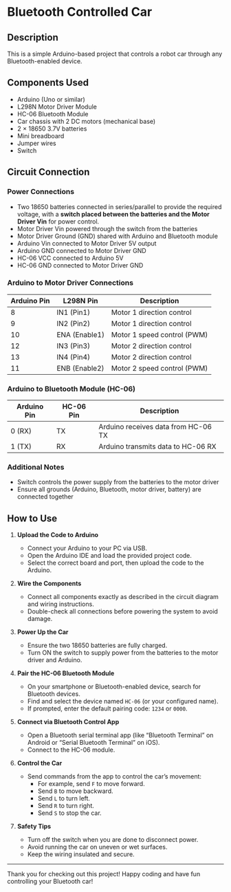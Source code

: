 # Bluetooth Controlled Car

## Description
This is a simple Arduino-based project that controls a robot car through any Bluetooth-enabled device.

## Components Used
- Arduino (Uno or similar)
- L298N Motor Driver Module
- HC-06 Bluetooth Module
- Car chassis with 2 DC motors (mechanical base)
- 2 × 18650 3.7V batteries
- Mini breadboard
- Jumper wires
- Switch

## Circuit Connection

### Power Connections
- Two 18650 batteries connected in series/parallel to provide the required voltage, with a **switch placed between the batteries and the Motor Driver Vin** for power control.
- Motor Driver Vin powered through the switch from the batteries
- Motor Driver Ground (GND) shared with Arduino and Bluetooth module
- Arduino Vin connected to Motor Driver 5V output
- Arduino GND connected to Motor Driver GND
- HC-06 VCC connected to Arduino 5V
- HC-06 GND connected to Motor Driver GND

### Arduino to Motor Driver Connections

| Arduino Pin | L298N Pin    | Description                  |
|-------------|--------------|------------------------------|
| 8           | IN1 (Pin1)   | Motor 1 direction control    |
| 9           | IN2 (Pin2)   | Motor 1 direction control    |
| 10          | ENA (Enable1)| Motor 1 speed control (PWM)  |
| 12          | IN3 (Pin3)   | Motor 2 direction control    |
| 13          | IN4 (Pin4)   | Motor 2 direction control    |
| 11          | ENB (Enable2)| Motor 2 speed control (PWM)  |

### Arduino to Bluetooth Module (HC-06)

| Arduino Pin | HC-06 Pin | Description                    |
|-------------|-----------|--------------------------------|
| 0 (RX)      | TX        | Arduino receives data from HC-06 TX |
| 1 (TX)      | RX        | Arduino transmits data to HC-06 RX  |

### Additional Notes
- Switch controls the power supply from the batteries to the motor driver
- Ensure all grounds (Arduino, Bluetooth, motor driver, battery) are connected together

## How to Use

1. **Upload the Code to Arduino**
   - Connect your Arduino to your PC via USB.
   - Open the Arduino IDE and load the provided project code.
   - Select the correct board and port, then upload the code to the Arduino.

2. **Wire the Components**
   - Connect all components exactly as described in the circuit diagram and wiring instructions.
   - Double-check all connections before powering the system to avoid damage.

3. **Power Up the Car**
   - Ensure the two 18650 batteries are fully charged.
   - Turn ON the switch to supply power from the batteries to the motor driver and Arduino.

4. **Pair the HC-06 Bluetooth Module**
   - On your smartphone or Bluetooth-enabled device, search for Bluetooth devices.
   - Find and select the device named `HC-06` (or your configured name).
   - If prompted, enter the default pairing code: `1234` or `0000`.

5. **Connect via Bluetooth Control App**
   - Open a Bluetooth serial terminal app (like “Bluetooth Terminal” on Android or “Serial Bluetooth Terminal” on iOS).
   - Connect to the HC-06 module.

6. **Control the Car**
   - Send commands from the app to control the car’s movement:
     - For example, send `F` to move forward.
     - Send `B` to move backward.
     - Send `L` to turn left.
     - Send `R` to turn right.
     - Send `S` to stop the car.

7. **Safety Tips**
   - Turn off the switch when you are done to disconnect power.
   - Avoid running the car on uneven or wet surfaces.
   - Keep the wiring insulated and secure.

---

Thank you for checking out this project! Happy coding and have fun controlling your Bluetooth car!
